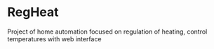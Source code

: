 RegHeat
=======

Project of home automation focused on regulation of heating, control temperatures with web interface
